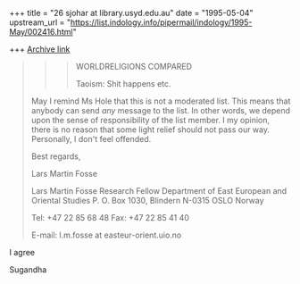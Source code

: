 +++
title = "26 sjohar at library.usyd.edu.au"
date = "1995-05-04"
upstream_url = "https://list.indology.info/pipermail/indology/1995-May/002416.html"

+++
[Archive link](https://list.indology.info/pipermail/indology/1995-May/002416.html)


>>>
>>>WORLDRELIGIONS COMPARED
>>>
>>>Taoism: Shit happens etc.
>
>May I remind Ms Hole that this is not a moderated list. This means that
>anybody can send *any* message to the list. In other words, we depend upon
>the sense of responsibility of the list member. I my opinion, there is no
>reason that some light relief should not pass our way. Personally, I don't
>feel offended.
>
>Best regards,
>
>Lars Martin Fosse
>
>
>
>Lars Martin Fosse
>Research Fellow
>Department of East European
>and Oriental Studies
>P. O. Box 1030, Blindern
>N-0315 OSLO Norway
>
>Tel: +47 22 85 68 48
>Fax: +47 22 85 41 40
>
>E-mail: l.m.fosse at easteur-orient.uio.no
>
>

I agree

Sugandha






